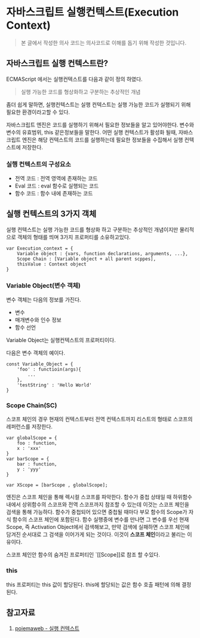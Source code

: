 # 자바스크립트 실행컨텍스트(Execution Context)

> 본 글에서 작성한 의사 코드는 의사코드로 이해를 돕기 위해 작성한 것입니다.

## 자바스크립트 실행 컨텍스트란?

ECMAScript 에서는 실행컨텍스트를 다음과 같이 정의 하였다.

> 실행 가능한 코드를 형상화하고 구분하는 추상적인 개념

좀더 쉽게 말하면, 실행컨텍스트는 실행 컨텍스트는 실행 가능한 코드가 실행되기 위해 필요한 환경이라고할 수 있다.

자바스크립트 엔진은 코드를 실행하기 위해서 필요한 정보들을 알고 있어야한다. 변수와 변수의 유효범위, this 같은정보들을 말한다.
어떤 실행 컨텍스트가 활성화 될때, 자바스크립트 엔진은 해당 컨텍스트의 코드를 실행하는데 필요한 정보들을 수집해서 실행 컨텍스트에 저장한다.

### 실행 컨텍스트의 구성요소

- 전역 코드 : 전역 영역에 존재하는 코드
- Eval 코드 : eval 함수로 실행되는 코드
- 함수 코드 : 함수 내에 존재하는 코드

## 실행 컨텍스트의 3가지 객체

실행 컨텍스트는 실행 가능한 코드를 형상화 하고 구분하는 추상적인 개념이지만 물리적으로 객체의 형태를 띄며 3가지 프로퍼티를 소유하고있다.

```
var Execution_context = {
    Variable object : {vars, function declarations, arguments, ...},
    Scope Chain : [Variable object + all parent scppes],
    thisValue : Context object
}
```

### Variable Object(변수 객체)

변수 객체는 다음의 정보를 가진다.

- 변수
- 매개변수와 인수 정보
- 함수 선언

Variable Object는 실행컨텍스트의 프로퍼티이다.

다음은 변수 객체의 예이다.

```
const Variable_Object = {
    'foo' : functioin(args){
        ...
    },
    'testString' : 'Hello World'
}
```

### Scope Chain(SC)

스코프 체인의 경우 현재의 컨텍스트부터 전역 컨텍스트까지 리스트의 형태로 스코프의 레퍼런스를 저장한다.

```
var globalScope = {
    foo : function,
    x : 'xxx'
}
var barScope = {
    bar : function,
    y : 'yyy'
}

var XScope = [barScope , globalScope];

```

엔진은 스코프 체인을 통해 렉시컬 스코프를 파악한다. 함수가 중첩 상태일 때 하위함수 내에서 상위함수의 스코프와 전역 스코프까지 참조할 수 있는데 이것는 스코프 체인을 검색을 통해 가능하다. 함수가 중첩되어 있으면 중첩될 때마다 부모 함수의 Scope가 자식 함수의 스코프 체인에 포함된다. 함수 실행중에 변수를 만나면 그 변수를 우선 현재 Scope, 즉 Activation Object에서 검색해보고, 만약 검색에 실패하면 스코프 체인에 담겨진 순서대로 그 검색을 이어가게 되는 것이다. 이것이 **스코프 체인**이라고 불리는 이유이다.

스코프 체인안 함수의 숨겨진 프로퍼티인 `[[Scope]]로 참조 할 수있다.

### this

this 프로퍼티는 this 값이 할당된다. this에 할당되는 값은 함수 호출 패턴에 의해 결정된다.

## 참고자료

1. [poiemaweb - 실행 컨텍스트](https://poiemaweb.com/js-execution-context)
